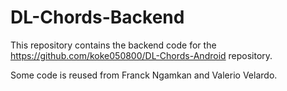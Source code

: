 # DL-Chords-Backend
 This repository contains the backend code for the https://github.com/koke050800/DL-Chords-Android repository.

Some code is reused from Franck Ngamkan and Valerio Velardo.
